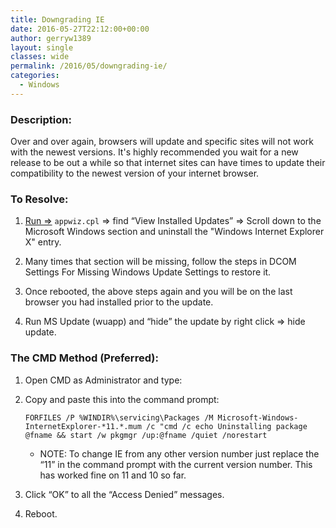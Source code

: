 ```yaml
---
title: Downgrading IE
date: 2016-05-27T22:12:00+00:00
author: gerryw1389
layout: single
classes: wide
permalink: /2016/05/downgrading-ie/
categories:
  - Windows
---
```

<!--more-->

### Description:

Over and over again, browsers will update and specific sites will not work with the newest versions. It's highly recommended you wait for a new release to be out a while so that internet sites can have times to update their compatibility to the newest version of your internet browser.

### To Resolve:

1. [Run =>](https://automationadmin.com/2016/05/command-prompt-overview/) `appwiz.cpl` => find &#8220;View Installed Updates&#8221; => Scroll down to the Microsoft Windows section and uninstall the "Windows Internet Explorer X" entry.

2. Many times that section will be missing, follow the steps in DCOM Settings For Missing Windows Update Settings to restore it.

3. Once rebooted, the above steps again and you will be on the last browser you had installed prior to the update.

4. Run MS Update (wuapp) and &#8220;hide&#8221; the update by right click => hide update.

### The CMD Method (Preferred):

1. Open CMD as Administrator and type:

2. Copy and paste this into the command prompt:

   ```console
   FORFILES /P %WINDIR%\servicing\Packages /M Microsoft-Windows-InternetExplorer-*11.*.mum /c "cmd /c echo Uninstalling package @fname && start /w pkgmgr /up:@fname /quiet /norestart
   ```

   - NOTE: To change IE from any other version number just replace the &#8220;11&#8221; in the command prompt with the current version number. This has worked fine on 11 and 10 so far.

3. Click &#8220;OK&#8221; to all the &#8220;Access Denied&#8221; messages.

4. Reboot.